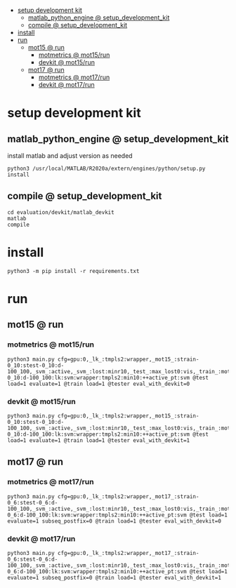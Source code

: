 <!-- MarkdownTOC -->

- [setup development kit](#setup_development_ki_t_)
    - [matlab_python_engine       @ setup_development_kit](#matlab_python_engine___setup_development_ki_t_)
    - [compile       @ setup_development_kit](#compile___setup_development_ki_t_)
- [install](#install_)
- [run](#run_)
    - [mot15       @ run](#mot15___ru_n_)
        - [motmetrics       @ mot15/run](#motmetrics___mot15_ru_n_)
        - [devkit       @ mot15/run](#devkit___mot15_ru_n_)
    - [mot17       @ run](#mot17___ru_n_)
        - [motmetrics       @ mot17/run](#motmetrics___mot17_ru_n_)
        - [devkit       @ mot17/run](#devkit___mot17_ru_n_)

<!-- /MarkdownTOC -->

<a id="setup_development_ki_t_"></a>
# setup development kit

<a id="matlab_python_engine___setup_development_ki_t_"></a>
## matlab_python_engine       @ setup_development_kit

install matlab and adjust version as needed

```
python3 /usr/local/MATLAB/R2020a/extern/engines/python/setup.py install
```
<a id="compile___setup_development_ki_t_"></a>
## compile       @ setup_development_kit
```
cd evaluation/devkit/matlab_devkit
matlab
compile
```

<a id="install_"></a>
# install

```
python3 -m pip install -r requirements.txt
```

<a id="run_"></a>
# run

<a id="mot15___ru_n_"></a>
## mot15       @ run

<a id="motmetrics___mot15_ru_n_"></a>
### motmetrics       @ mot15/run

```
python3 main.py cfg=gpu:0,_lk_:tmpls2:wrapper,_mot15_:strain-0_10:stest-0_10:d-100_100,_svm_:active,_svm_:lost:minr10,_test_:max_lost0:vis,_train_:mot15:s-0_10:d-100_100:lk:svm:wrapper:tmpls2:min10:++active_pt:svm @test load=1 evaluate=1 @train load=1 @tester eval_with_devkit=0
```
<a id="devkit___mot15_ru_n_"></a>
### devkit       @ mot15/run
```
python3 main.py cfg=gpu:0,_lk_:tmpls2:wrapper,_mot15_:strain-0_10:stest-0_10:d-100_100,_svm_:active,_svm_:lost:minr10,_test_:max_lost0:vis,_train_:mot15:s-0_10:d-100_100:lk:svm:wrapper:tmpls2:min10:++active_pt:svm @test load=1 evaluate=1 @train load=1 @tester eval_with_devkit=1
```
<a id="mot17___ru_n_"></a>
## mot17       @ run

<a id="motmetrics___mot17_ru_n_"></a>
### motmetrics       @ mot17/run
```
python3 main.py cfg=gpu:0,_lk_:tmpls2:wrapper,_mot17_:strain-0_6:stest-0_6:d-100_100,_svm_:active,_svm_:lost:minr10,_test_:max_lost0:vis,_train_:mot17:s-0_6:d-100_100:lk:svm:wrapper:tmpls2:min10:++active_pt:svm @test load=1 evaluate=1 subseq_postfix=0 @train load=1 @tester eval_with_devkit=0
```
<a id="devkit___mot17_ru_n_"></a>
### devkit       @ mot17/run
```
python3 main.py cfg=gpu:0,_lk_:tmpls2:wrapper,_mot17_:strain-0_6:stest-0_6:d-100_100,_svm_:active,_svm_:lost:minr10,_test_:max_lost0:vis,_train_:mot17:s-0_6:d-100_100:lk:svm:wrapper:tmpls2:min10:++active_pt:svm @test load=1 evaluate=1 subseq_postfix=0 @train load=1 @tester eval_with_devkit=1
```